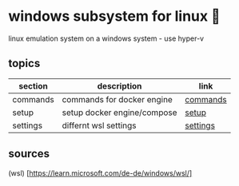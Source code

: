 <!-- omit in toc -->
# windows subsystem for linux 🥸

linux emulation system on a windows system - use hyper-v

<!-- omit in toc -->
## topics

| section | description | link |
|--- |--- |--- |
| commands | commands for docker engine | [commands](commands.md) |
| setup | setup docker engine/compose | [setup](setup.md) |
| settings | differnt wsl settings | [settings](settings.md) |

## sources

(wsl) [https://learn.microsoft.com/de-de/windows/wsl/]
